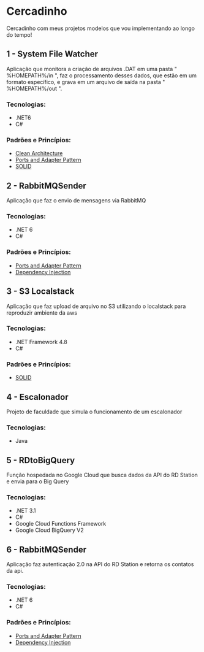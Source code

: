 # Cercadinho
Cercadinho com meus projetos modelos que vou implementando ao longo do tempo! 

## 1 - System File Watcher
Aplicação que monitora a criação de arquivos .DAT em uma pasta " %HOMEPATH%/in ", faz o processamento desses dados, que estão em um formato específico, e grava em um arquivo de saída na pasta " %HOMEPATH%/out ".

### Tecnologias:
 - .NET6
 - C#
 
### Padrões e Princípios:
 - [Clean Architecture](https://blog.cleancoder.com/)
 - [Ports and Adapter Pattern](https://alistair.cockburn.us/hexagonal-architecture/)
 - [SOLID](https://blog.cleancoder.com/uncle-bob/2020/10/18/Solid-Relevance.html)


 ## 2 - RabbitMQSender
Aplicação que faz o envio de mensagens via RabbitMQ

### Tecnologias:
 - .NET 6
 - C#

 ### Padrões e Princípios:
 - [Ports and Adapter Pattern](https://alistair.cockburn.us/hexagonal-architecture/)
 - [Dependency Injection](https://stackify.com/dependency-injection/)
 
 ## 3 - S3 Localstack
Aplicação que faz upload de arquivo no S3 utilizando o localstack para reproduzir ambiente da aws

### Tecnologias:
 - .NET Framework 4.8
 - C#

 ### Padrões e Princípios:
 - [SOLID](https://blog.cleancoder.com/uncle-bob/2020/10/18/Solid-Relevance.html)

## 4 - Escalonador
Projeto de faculdade que simula o funcionamento de um escalonador

### Tecnologias:
 - Java

## 5 - RDtoBigQuery
Função hospedada no Google Cloud que busca dados da  API do RD Station e envia para o Big Query

### Tecnologias:
 - .NET 3.1
 - C#
 - Google Cloud Functions Framework
 - Google Cloud BigQuery V2

## 6 - RabbitMQSender
Aplicação faz autenticação 2.0 na API do RD Station e retorna os contatos da api.

### Tecnologias:
 - .NET 6
 - C#

 ### Padrões e Princípios:
 - [Ports and Adapter Pattern](https://alistair.cockburn.us/hexagonal-architecture/)
 - [Dependency Injection](https://stackify.com/dependency-injection/)